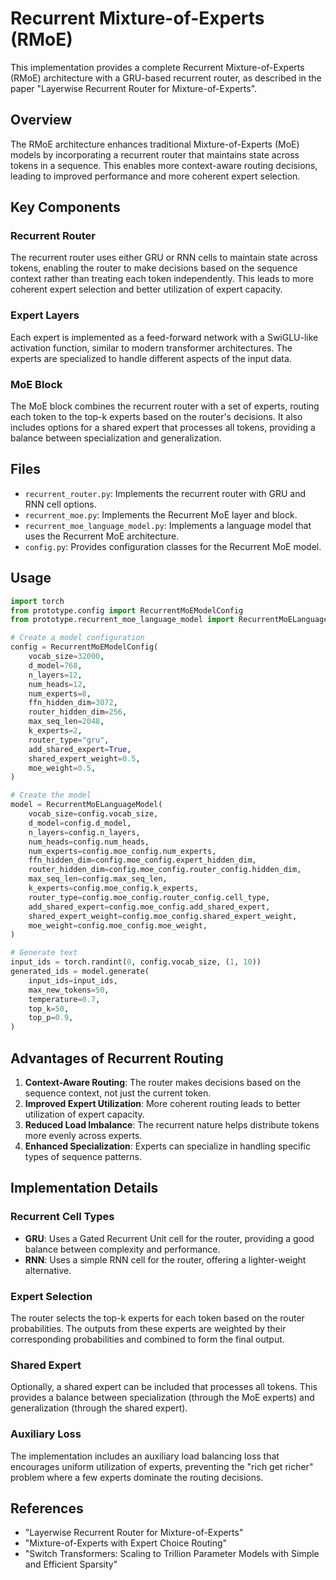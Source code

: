 # Recurrent Mixture-of-Experts (RMoE)

This implementation provides a complete Recurrent Mixture-of-Experts (RMoE) architecture with a GRU-based recurrent router, as described in the paper "Layerwise Recurrent Router for Mixture-of-Experts".

## Overview

The RMoE architecture enhances traditional Mixture-of-Experts (MoE) models by incorporating a recurrent router that maintains state across tokens in a sequence. This enables more context-aware routing decisions, leading to improved performance and more coherent expert selection.

## Key Components

### Recurrent Router

The recurrent router uses either GRU or RNN cells to maintain state across tokens, enabling the router to make decisions based on the sequence context rather than treating each token independently. This leads to more coherent expert selection and better utilization of expert capacity.

### Expert Layers

Each expert is implemented as a feed-forward network with a SwiGLU-like activation function, similar to modern transformer architectures. The experts are specialized to handle different aspects of the input data.

### MoE Block

The MoE block combines the recurrent router with a set of experts, routing each token to the top-k experts based on the router's decisions. It also includes options for a shared expert that processes all tokens, providing a balance between specialization and generalization.

## Files

- `recurrent_router.py`: Implements the recurrent router with GRU and RNN cell options.
- `recurrent_moe.py`: Implements the Recurrent MoE layer and block.
- `recurrent_moe_language_model.py`: Implements a language model that uses the Recurrent MoE architecture.
- `config.py`: Provides configuration classes for the Recurrent MoE model.

## Usage

```python
import torch
from prototype.config import RecurrentMoEModelConfig
from prototype.recurrent_moe_language_model import RecurrentMoELanguageModel

# Create a model configuration
config = RecurrentMoEModelConfig(
    vocab_size=32000,
    d_model=768,
    n_layers=12,
    num_heads=12,
    num_experts=8,
    ffn_hidden_dim=3072,
    router_hidden_dim=256,
    max_seq_len=2048,
    k_experts=2,
    router_type="gru",
    add_shared_expert=True,
    shared_expert_weight=0.5,
    moe_weight=0.5,
)

# Create the model
model = RecurrentMoELanguageModel(
    vocab_size=config.vocab_size,
    d_model=config.d_model,
    n_layers=config.n_layers,
    num_heads=config.num_heads,
    num_experts=config.moe_config.num_experts,
    ffn_hidden_dim=config.moe_config.expert_hidden_dim,
    router_hidden_dim=config.moe_config.router_config.hidden_dim,
    max_seq_len=config.max_seq_len,
    k_experts=config.moe_config.k_experts,
    router_type=config.moe_config.router_config.cell_type,
    add_shared_expert=config.moe_config.add_shared_expert,
    shared_expert_weight=config.moe_config.shared_expert_weight,
    moe_weight=config.moe_config.moe_weight,
)

# Generate text
input_ids = torch.randint(0, config.vocab_size, (1, 10))
generated_ids = model.generate(
    input_ids=input_ids,
    max_new_tokens=50,
    temperature=0.7,
    top_k=50,
    top_p=0.9,
)
```

## Advantages of Recurrent Routing

1. **Context-Aware Routing**: The router makes decisions based on the sequence context, not just the current token.
2. **Improved Expert Utilization**: More coherent routing leads to better utilization of expert capacity.
3. **Reduced Load Imbalance**: The recurrent nature helps distribute tokens more evenly across experts.
4. **Enhanced Specialization**: Experts can specialize in handling specific types of sequence patterns.

## Implementation Details

### Recurrent Cell Types

- **GRU**: Uses a Gated Recurrent Unit cell for the router, providing a good balance between complexity and performance.
- **RNN**: Uses a simple RNN cell for the router, offering a lighter-weight alternative.

### Expert Selection

The router selects the top-k experts for each token based on the router probabilities. The outputs from these experts are weighted by their corresponding probabilities and combined to form the final output.

### Shared Expert

Optionally, a shared expert can be included that processes all tokens. This provides a balance between specialization (through the MoE experts) and generalization (through the shared expert).

### Auxiliary Loss

The implementation includes an auxiliary load balancing loss that encourages uniform utilization of experts, preventing the "rich get richer" problem where a few experts dominate the routing decisions.

## References

- "Layerwise Recurrent Router for Mixture-of-Experts"
- "Mixture-of-Experts with Expert Choice Routing"
- "Switch Transformers: Scaling to Trillion Parameter Models with Simple and Efficient Sparsity" 